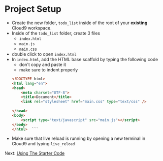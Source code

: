 # Project Setup

- Create the new folder, `todo_list` inside of the root of your **existing** 
Cloud9 workspace.
- Inside of the `todo_list` folder, create 3 files
  - `index.html`
  - `main.js`
  - `main.css`
- double click to open `index.html`
- In `index.html`, add the HTML base scaffold by typing the following code 
  - don't copy and paste it
  - make sure to indent properly
  ```html
  <!DOCTYPE html>
  <html lang="en">
  <head>
      <meta charset="UTF-8">
      <title>Document</title>
      <link rel="stylesheet" href="main.css" type="text/css" />
      
  </head>
  <body>
      <script type="text/javascript" src="main.js"></script>
  </body>
  </html>  ```

- Make sure that live reload is running by opening a new terminal in Cloud9 and
typing `live_reload`

Next: [Using The Starter Code](starter_code.md)